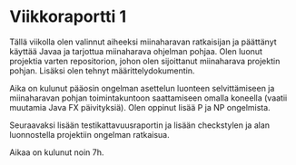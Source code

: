 # Viikkoraportti 1

Tällä viikolla olen valinnut aiheeksi miinaharavan ratkaisijan ja päättänyt käyttää Javaa ja tarjottua miinaharava ohjelman pohjaa. Olen luonut projektia varten repositorion, johon olen sijoittanut miinaharava projektin pohjan. Lisäksi olen tehnyt määrittelydokumentin.

Aika on kulunut pääosin ongelman asettelun luonteen selvittämiseen ja miinaharavan pohjan toimintakuntoon saattamiseen omalla koneella (vaatii muutamia Java FX päivityksiä). Olen oppinut lisää P ja NP ongelmista.

Seuraavaksi lisään testikattavuusraportin ja lisään checkstylen ja alan luonnostella projektiin ongelman ratkaisua.

Aikaa on kulunut noin 7h.
